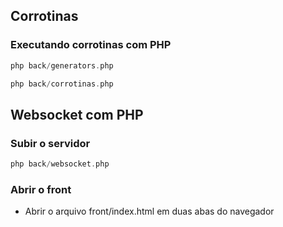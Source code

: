 ## Corrotinas
  
### Executando corrotinas com PHP
```php
php back/generators.php 
```

```php
php back/corrotinas.php
```

## Websocket com PHP

### Subir o servidor
```php
php back/websocket.php
```

### Abrir o front
- Abrir o arquivo front/index.html em duas abas do navegador

